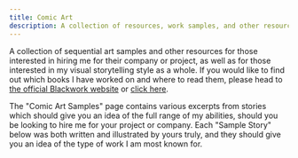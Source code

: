 ```yaml
---
title: Comic Art
description: A collection of resources, work samples, and other resources for those interested in hiring me for their company or project.
---
```


A collection of sequential art samples and other resources for those interested in hiring me for their company or project, as well as for those interested in my visual storytelling style as a whole. If you would like to find out which books I have worked on and where to read them, please head to [the official Blackwork website](http://blackwork.org) or [click here](/catalogue).

The "Comic Art Samples" page contains various excerpts from stories which should give you an idea of the full range of my abilities, should you be looking to hire me for your project or company. Each "Sample Story" below was both written and illustrated by yours truly, and they should give you an idea of the type of work I am most known for.

